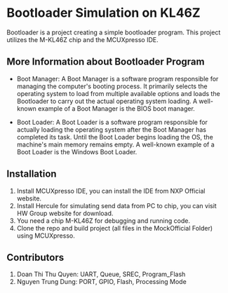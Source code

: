 # Bootloader Simulation on KL46Z

Bootloader is a project creating a simple bootloader program. This project utilizes the M-KL46Z chip and the MCUXpresso IDE.

## More Information about Bootloader Program
 - Boot Manager: A Boot Manager is a software program responsible for managing the computer's booting process. It primarily selects the operating system to load from multiple available options and loads the Bootloader to carry out the actual operating system loading. A well-known example of a Boot Manager is the BIOS boot manager.

 - Boot Loader: A Boot Loader is a software program responsible for actually loading the operating system after the Boot Manager has completed its task. Until the Boot Loader begins loading the OS, the machine's main memory remains empty. A well-known example of a Boot Loader is the Windows Boot Loader.

## Installation
 1. Install MCUXpresso IDE, you can install the IDE from NXP Official website.
 2. Install Hercule for simulating send data from PC to chip, you can visit HW Group website for download.
 3. You need a chip M-KL46Z for debugging and running code.
 4. Clone the repo and build project (all files in the MockOfficial Folder) using MCUXpresso.

## Contributors
 1. Doan Thi Thu Quyen: UART, Queue, SREC, Program_Flash
 2. Nguyen Trung Dung: PORT, GPIO, Flash, Processing Mode
